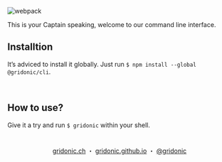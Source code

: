 ![webpack](https://gridonic.github.io/assets/images/logos/gridonic.svg)

This is your Captain speaking, welcome to our command line interface.
<br>

## Installtion

It’s adviced to install it globally. Just run `$ npm install --global @gridonic/cli`.

<br>

## How to use?

Give it a try and run `$ gridonic` within your shell.

#  
<p align="center">
  <a href="https://gridonic.ch">gridonic.ch</a> ・
  <a href="https://gridonic.github.io">gridonic.github.io</a> ・
  <a href="https://twitter.com/gridonic">@gridonic</a>
</p>
